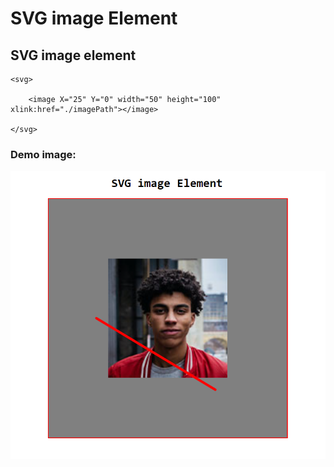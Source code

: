 # SVG image Element

## SVG image element

    <svg>

        <image X="25" Y="0" width="50" height="100" xlink:href="./imagePath"></image>

    </svg>

### Demo image:

<img src="./demoImage.png">